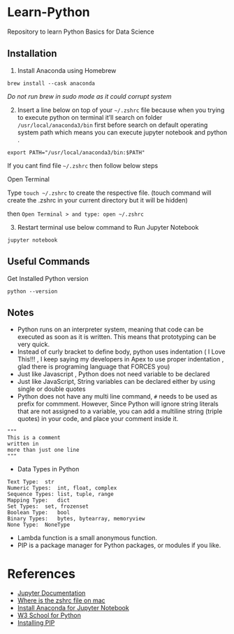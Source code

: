 # Learn-Python
Repository to learn Python Basics for Data Science 

## Installation
1. Install Anaconda using Homebrew

`brew install --cask anaconda`

*Do not run brew in sudo mode as it could corrupt system*

2. Insert a line below on top of your `~/.zshrc` file because when you trying to execute python on terminal it’ll search on folder `/usr/local/anaconda3/bin` first before search on default operating system path which means you can execute jupyter notebook and python .

`export PATH="/usr/local/anaconda3/bin:$PATH"`

If you cant find file `~/.zshrc` then follow below steps

Open Terminal

Type `touch ~/.zshrc` to create the respective file. (touch command will create the .zshrc in your current directory but it will be hidden) 

then `Open Terminal > and type: open ~/.zshrc`

3. Restart terminal use below command to Run Jupyter Notebook

`jupyter notebook`

## Useful Commands
Get Installed Python version

`python --version`

## Notes
* Python runs on an interpreter system, meaning that code can be executed as soon as it is written. This means that prototyping can be very quick.
* Instead of curly bracket to define body, python uses indentation ( I Love This!!! , I keep saying my developers in Apex to use proper indentation , glad there is programing language that FORCES you)
* Just like Javascript , Python does not need variable to be declared
* Just like JavaScript, String variables can be declared either by using single or double quotes
* Python does not have any multi line command, `#` needs to be used as prefix for commment. However, Since Python will ignore string literals that are not assigned to a variable, you can add a multiline string (triple quotes) in your code, and place your comment inside it.
```
"""
This is a comment
written in
more than just one line
"""
```
* Data Types in Python
```
Text Type:	str
Numeric Types:	int, float, complex
Sequence Types:	list, tuple, range
Mapping Type:	dict
Set Types:	set, frozenset
Boolean Type:	bool
Binary Types:	bytes, bytearray, memoryview
None Type:	NoneType
```
* Lambda function is a small anonymous function.
* PIP is a package manager for Python packages, or modules if you like.


# References
* [Jupyter Documentation](https://docs.jupyter.org/en/latest/install/notebook-classic.html)
* [Where is the zshrc file on mac](https://superuser.com/questions/886132/where-is-the-zshrc-file-on-mac)
* [Install Anaconda for Jupyter Notebook](https://medium.com/ayuth/install-anaconda-on-macos-with-homebrew-c94437d63a37)
* [W3 School for Python](https://www.w3schools.com/python/python_intro.asp)
* [Installing PIP](https://www.w3schools.com/python/python_pip.asp)
